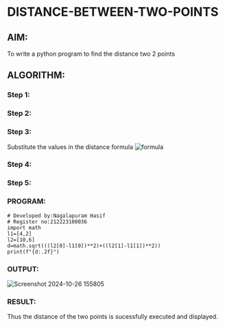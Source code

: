 # DISTANCE-BETWEEN-TWO-POINTS

## AIM:
To write a python program to find the distance two 2 points
## ALGORITHM:
### Step 1: 
### Step 2: 
### Step 3: 
Substitute the values in the distance formula  ![formula](/formula.JPG)
### Step 4: 
### Step 5: 
### PROGRAM:
 `````
# Developed by:Nagalapuram Hasif
# Register no:212223100036
import math
l1=[4,2]
l2=[10,6]
d=math.sqrt(((l2[0]-l1[0])**2)+((l2[1]-l1[1])**2))
print(f"{d:.2f}")
 `````


### OUTPUT:
![Screenshot 2024-10-26 155805](https://github.com/user-attachments/assets/51e3f262-97f9-4ef4-8c0a-29acee97a96d)


### RESULT:
Thus the distance of the two points is sucessfully executed and displayed.
